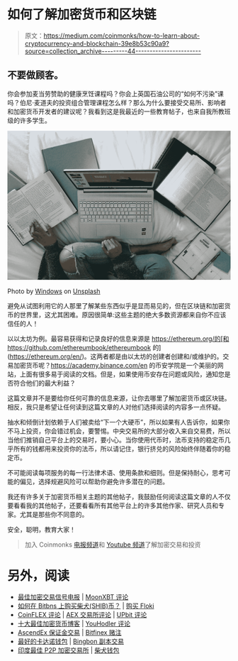 # 如何了解加密货币和区块链

> 原文：<https://medium.com/coinmonks/how-to-learn-about-cryptocurrency-and-blockchain-39e8b53c90a9?source=collection_archive---------44----------------------->

## 不要做顾客。

你会参加麦当劳赞助的健康烹饪课程吗？你会上英国石油公司的“如何不污染”课吗？伯尼·麦道夫的投资组合管理课程怎么样？那么为什么要接受交易所、影响者和加密货币开发者的建议呢？我看到这是我最近的一些教育帖子，也来自我所教班级的许多学生。

![](img/c366d6d8054f6ce8e9ffb99f75a2c920.png)

Photo by [Windows](https://unsplash.com/@windows?utm_source=medium&utm_medium=referral) on [Unsplash](https://unsplash.com?utm_source=medium&utm_medium=referral)

避免从试图利用它的人那里了解某些东西似乎是显而易见的，但在区块链和加密货币的世界里，这尤其困难。原因很简单:这些主题的绝大多数资源都来自你不应该信任的人！

以以太坊为例。最容易获得和记录良好的信息来源是 https://ethereum.org/的[和 https://github.com/ethereumbook/ethereumbook 的](https://ethereum.org/en/)。这两者都是由以太坊的创建者创建和/或维护的。交易加密货币呢？https://academy.binance.com/en 的币安学院是一个美丽的网站，上面有很多易于阅读的文档。但是，如果使用币安存在问题或风险，通知您是否符合他们的最大利益？

这篇文章并不是要给你任何可靠的信息来源，让你去哪里了解加密货币或区块链。相反，我只是希望让任何读到这篇文章的人对他们选择阅读的内容多一点怀疑。

抽水和倾倒计划依赖于人们被卖给“下一个大硬币”，所以如果有人告诉你，如果你不马上投资，你会错过机会，要警惕。中央交易所的大部分收入来自交易费，所以当他们推销自己平台上的交易时，要小心。当你使用代币时，法币支持的稳定币几乎所有的钱都用来投资你的法币，所以请记住，银行挤兑的风险始终伴随着你的稳定币。

不可能阅读每项服务的每一行法律术语、使用条款和细则。但是保持耐心，思考可能的偏见，选择规避风险可以帮助你避免许多潜在的问题。

我还有许多关于加密货币相关主题的其他帖子，我鼓励任何阅读这篇文章的人不仅要看看我的其他帖子，还要看看所有其他平台上的许多其他作家、研究人员和专家。尤其是那些你不同意的。

安全，聪明，教育大家！

> 加入 Coinmonks [电报频道](https://t.me/coincodecap)和 [Youtube 频道](https://www.youtube.com/c/coinmonks/videos)了解加密交易和投资

# 另外，阅读

*   [最佳加密交易信号电报](/coinmonks/best-crypto-signals-telegram-5785cdbc4b2b) | [MoonXBT 评论](/coinmonks/moonxbt-review-6e4ab26d037)
*   [如何在 Bitbns 上购买柴犬(SHIB)币？](https://coincodecap.com/buy-shiba-bitbns) | [购买 Floki](https://coincodecap.com/buy-floki-inu-token)
*   [CoinFLEX 评论](https://coincodecap.com/coinflex-review) | [AEX 交易所评论](https://coincodecap.com/aex-exchange-review) | [UPbit 评论](https://coincodecap.com/upbit-review)
*   [十大最佳加密货币博客](https://coincodecap.com/best-cryptocurrency-blogs) | [YouHodler 评论](https://coincodecap.com/youhodler-review)
*   [AscendEx 保证金交易](https://coincodecap.com/ascendex-margin-trading) | [Bitfinex 赌注](https://coincodecap.com/bitfinex-staking)
*   [最好的卡达诺钱包](https://coincodecap.com/best-cardano-wallets) | [Bingbon 副本交易](https://coincodecap.com/bingbon-copy-trading)
*   [印度最佳 P2P 加密交易所](https://coincodecap.com/p2p-crypto-exchanges-in-india) | [柴犬钱包](https://coincodecap.com/baby-shiba-inu-wallets)